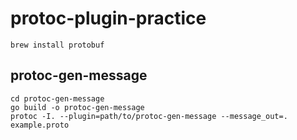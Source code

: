 # protoc-plugin-practice

```shell
brew install protobuf
```

## protoc-gen-message

```shell
cd protoc-gen-message
go build -o protoc-gen-message
protoc -I. --plugin=path/to/protoc-gen-message --message_out=. example.proto
```